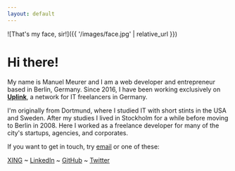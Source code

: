 ```yaml
---
layout: default
---
```


![That's my face, sir!]({{ '/images/face.jpg' | relative_url }})

# Hi there!

My name is Manuel Meurer and I am a web developer and entrepreneur based in Berlin, Germany. Since 2016, I have been working exclusively on **[Uplink](https://uplink.tech/)**, a network for IT freelancers in Germany.

I'm originally from Dortmund, where I studied IT with short stints in the USA and Sweden. After my studies I lived in Stockholm for a while before moving to Berlin in 2008. Here I worked as a freelance developer for many of the city's startups, agencies, and corporates.

If you want to get in touch, try [email](mailto:manuel@meurer.io) or one of these:

[XING](https://www.xing.com/profile/Manuel_Meurer)
\~
[LinkedIn](https://www.linkedin.com/in/manuelmeurer)
\~
[GitHub](https://github.com/manuelmeurer)
\~
[Twitter](https://twitter.com/manume)
